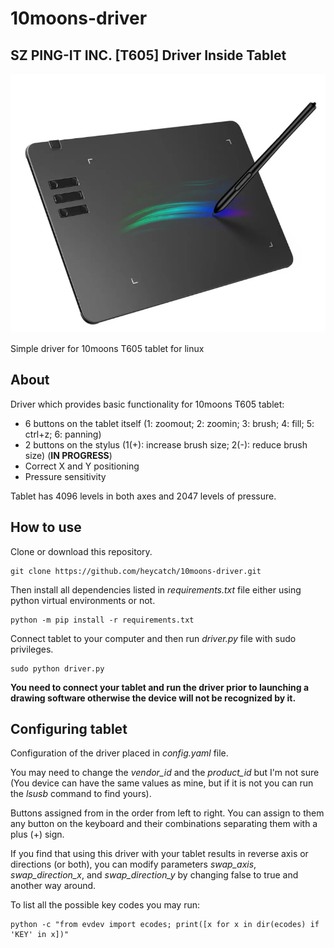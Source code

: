 # 10moons-driver

## SZ PING-IT INC. [T605] Driver Inside Tablet
![](https://raw.githubusercontent.com/heycatch/10moons-driver/refs/heads/master/T605.png)

Simple driver for 10moons T605 tablet for linux

## About

Driver which provides basic functionality for 10moons T605 tablet:
* 6 buttons on the tablet itself (1: zoomout; 2: zoomin; 3: brush; 4: fill; 5: ctrl+z; 6: panning)
* 2 buttons on the stylus (1(+): increase brush size; 2(-): reduce brush size) (**IN PROGRESS**)
* Correct X and Y positioning
* Pressure sensitivity

Tablet has 4096 levels in both axes and 2047 levels of pressure.

## How to use

Clone or download this repository.

```
git clone https://github.com/heycatch/10moons-driver.git
```

Then install all dependencies listed in _requirements.txt_ file either using python virtual environments or not.

```
python -m pip install -r requirements.txt
```

Connect tablet to your computer and then run _driver.py_ file with sudo privileges.

```
sudo python driver.py
```

**You need to connect your tablet and run the driver prior to launching a drawing software otherwise the device will not be recognized by it.**

## Configuring tablet

Configuration of the driver placed in _config.yaml_ file.

You may need to change the *vendor_id* and the *product_id* but I'm not sure (You device can have the same values as mine, but if it is not you can run the *lsusb* command to find yours).

Buttons assigned from in the order from left to right. You can assign to them any button on the keyboard and their combinations separating them with a plus (+) sign.

If you find that using this driver with your tablet results in reverse axis or directions (or both), you can modify parameters *swap_axis*, *swap_direction_x*, and *swap_direction_y* by changing false to true and another way around.

To list all the possible key codes you may run:
```
python -c "from evdev import ecodes; print([x for x in dir(ecodes) if 'KEY' in x])"
```